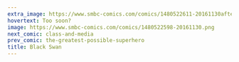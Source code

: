 ```yaml
---
extra_image: https://www.smbc-comics.com/comics/1480522611-20161130after.png
hovertext: Too soon?
image: https://www.smbc-comics.com/comics/1480522598-20161130.png
next_comic: class-and-media
prev_comic: the-greatest-possible-superhero
title: Black Swan
---
```


